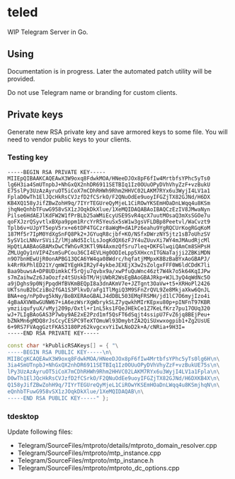 # teled

WIP Telegram Server in Go.

## Using

Documentation is in progress.
Later the automated patch utility will be provided.

Do not use Telegram name or branding for custom clients.

## Private keys
Generate new RSA private key and save armored keys to some file.
You will need to vendor public keys to your clients.

### Testing key

```pem
-----BEGIN RSA PRIVATE KEY-----
MIIEpQIBAAKCAQEAwX3W9oxq8FdwkMOA/HNeeDJOx8pF6fIw4MrtbfsYPhc5yTs0
lg6H3ia4SmUTnpbJ+NhGxQX2nhDR6911SETBIq1Iz0OUuOPyDVhVhyZzF+vzBukU
E75slPy3UzAzAyruOT5iCoX7mCDhRHWh9Rhm2HHVC02LAKM7RYx6u3WyjI4LV1a1
FplaD0wTh1ElJQcHkRsCVJzfD2fCSrkO/F2QNuOdEe9uoyIFGZjTX82GJNd/H6DX
KB4XQ158yJifZBwZohH9q/7IYrTEGUreQyMjeL1CiROwYKSEmHOaDnLWqq4u8KSm
jhqNeQnhbTFuwG958vSX1zJOqkDkXlue/1XeMQIDAQABAoIBAQCzEzIV8JMwaNyn
Pilse6HdAEJlKdFW2W1fPrBLb25aWMiEcyUSE9SvR4qcX7uutMOsaQ3mXsSGOe7u
qoFXJzrQSyvtlxBXpa9ppm1RrcYrR5YeuSx5sW1w3gsVFLDBp8Peetvl/WaCvzt9
Tplb6v+UJpYT5epV5rx+e6tDP4TGCzr8aWqM+dA1Pz6eahu9YgRQCUrKogRGqKoM
187Mf5r7IpM0YdXgSnFQ8Pk2+JGYuqR8cjbf+KO/NSfxDWrzNY5jtz1sB7oUhzSV
5ySV1cLNNvrSViiZ/lMjaNd5IclLsJogKdQX6zFJY4uZUuvXi7WY4mJMAudRjcMl
HpQtLAABAoGBAMxDwCfWhGvR3KTl9N4AxmzQfSru7leq+DKFGlwqiQAmCm8SHPsH
ZMLUgOy1nVIP4ZsmSuPCou36CI4EVLHg0ODIeLpp5XHxcnITGNaTajji2ZBKiMDN
n9O7bnHEwUjR0onAPBG13QCA6YW4qa08Wdrc/hqfatjMMpxK8BzBaBYxAoGBAPJ/
k4RrRkPhlED21Y/qmWIYEgHkIR2yF4ykbeJEXEjX3w2sZolgxFFF0W6ldCDdK7li
Baa9buwsA+DP8UDimkkCf5rQju7qvbx9a/xwPfuQuWnc46zt7W4k7o5k64KqIJPw
s7mZaihwZz6JaOozfz4tSUskbTM/HjUWbR2WsEgBAoGBAJRkp+WJL3yQ4qWdNc5O
a9jDghs9p0NjPpqdHfBVKmBEQpI8a3dnAKmV7e+JZTgnt3OaVw+t5+XRHoPl2426
UKTsnuB2bCziBo2fGA1S3PlkvD/aFg1TlMgiQ3M9SFnZrQVL9Ze8MkjaXkw6QnJL
BNA+eg/nPp0vg5kNy/BoBXERAoGBALJ4dDBL503EMqFRSMH/jd1lC7O6myjIzo4i
4gBaAXVW8wGUNW67+iA6ezWsrXgWbrykSLZ7yqwkhMIrKEpxu80p+pINFnT97KBR
ymziiqufyuX/vMyj209p/Oxtl+r1nL5ks1FQeJHEkCe1Z7KeLfKrz7pu17OUq320
wJ+7LIgBAoGAS3P7wby9AE2xE2Pzd1mf5QsFT6dSqjt4ssipU7FvZ6jq8BEjPeu+
bZNkMn6gMDQ8rJsCcyCESPC9TeXTOmuWl93DmybtZA2QiSUxwxogpib1+Zg2UsUE
6+9RS7FVAqgGztFKAS3180Pz62kvgcxvYiIwLNoD2k+A/cNRia+9H3I=
-----END RSA PRIVATE KEY-----
```

```cpp
const char *kPublicRSAKeys[] = { "\
-----BEGIN RSA PUBLIC KEY-----\n\
MIIBCgKCAQEAwX3W9oxq8FdwkMOA/HNeeDJOx8pF6fIw4MrtbfsYPhc5yTs0lg6H\n\
3ia4SmUTnpbJ+NhGxQX2nhDR6911SETBIq1Iz0OUuOPyDVhVhyZzF+vzBukUE75s\n\
lPy3UzAzAyruOT5iCoX7mCDhRHWh9Rhm2HHVC02LAKM7RYx6u3WyjI4LV1a1Fpla\n\
D0wTh1ElJQcHkRsCVJzfD2fCSrkO/F2QNuOdEe9uoyIFGZjTX82GJNd/H6DXKB4X\n\
Q158yJifZBwZohH9q/7IYrTEGUreQyMjeL1CiROwYKSEmHOaDnLWqq4u8KSmjhqN\n\
eQnhbTFuwG958vSX1zJOqkDkXlue/1XeMQIDAQAB\n\
-----END RSA PUBLIC KEY-----" };
```

### tdesktop

Update following files:
* Telegram/SourceFiles/mtproto/details/mtproto_domain_resolver.cpp
* Telegram/SourceFiles/mtproto/mtp_instance.cpp
* Telegram/SourceFiles/mtproto/mtp_instance.h
* Telegram/SourceFiles/mtproto/mtproto_dc_options.cpp
